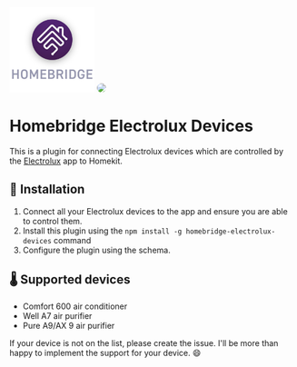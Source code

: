 <p float="left">

<img src="https://github.com/homebridge/branding/raw/master/logos/homebridge-wordmark-logo-vertical.png" width="150">

<img src="https://is1-ssl.mzstatic.com/image/thumb/Purple126/v4/d0/cb/6f/d0cb6f49-b449-c0e0-4522-30fc6b432127/AppIcon-1x_U007emarketing-0-7-0-85-220.png/460x0w.webp" width="75" style="border-radius: 50%;">

</p>

# Homebridge Electrolux Devices

This is a plugin for connecting Electrolux devices which are controlled by the [Electrolux](https://apps.apple.com/pl/app/electrolux/id1595816832) app to Homekit.

## 🧰 Installation

1. Connect all your Electrolux devices to the app and ensure you are able to control them.
2. Install this plugin using the `npm install -g homebridge-electrolux-devices` command
3. Configure the plugin using the schema.

## 🌡️ Supported devices

- Comfort 600 air conditioner
- Well A7 air purifier
- Pure A9/AX 9 air purifier

If your device is not on the list, please create the issue. I'll be more than happy to implement the support for your device. 😄
